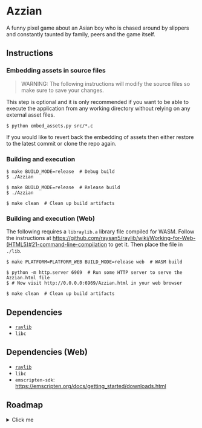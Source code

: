 # Azzian
A funny pixel game about an Asian boy who is chased around by slippers and constantly taunted by family, peers and the game itself.

## Instructions

### Embedding assets in source files
> WARNING: The following instructions will modify the source files so make sure to save your changes.

This step is optional and it is only recommended if you want to be able to execute the application from any working directory without relying on any external asset files.

```shell
$ python embed_assets.py src/*.c
```

If you would like to revert back the embedding of assets then either restore to the latest commit or clone the repo again.

### Building and execution

```shell
$ make BUILD_MODE=release  # Debug build
$ ./Azzian

$ make BUILD_MODE=release  # Release build
$ ./Azzian

$ make clean  # Clean up build artifacts
```

### Building and execution (Web)

The following requires a `libraylib.a` library file compiled for WASM. Follow the instructions at <https://github.com/raysan5/raylib/wiki/Working-for-Web-(HTML5)#21-command-line-compilation> to get it. Then place the file in `./lib`.

```
$ make PLATFORM=PLATFORM_WEB BUILD_MODE=release web  # WASM build

$ python -m http.server 6969  # Run some HTTP server to serve the Azzian.html file
$ # Now visit http://0.0.0.0:6969/Azzian.html in your web browser

$ make clean  # Clean up build artifacts
```

## Dependencies

- [`raylib`](https://www.raylib.com/#supported-platforms)
- `libc`

## Dependencies (Web)

- [`raylib`](https://www.raylib.com/#supported-platforms)
- `libc`
- `emscripten-sdk`: <https://emscripten.org/docs/getting_started/downloads.html>

## Roadmap

<details>
<summary>Click me</summary>

### TODO 2024-01-26 - DONE
- [x] Create a Title Screen
- [x] Spawn chappal
- [x] Tree spawning logic
- [x] Bug fix: Diagonal movement

### TODO 2024-01-27
- [x] Implement collision
- [x] Implement chappal rain
- [ ] Design levels {Garden, School, Home} -> Only change the textures and tiles.
- [x] Enemy random encounter
- [x] Complete Title Screen
- [x] Implement Pause menu & score
- [x] Menu to Game transition
- [x] Implement hearts
- [x] Implement SFX
- [ ] ~Implement Parry (maybe?)~

#### Design
- [ ] ~School Texture~
- [ ] ~School elements~
- [x] House Texture
- [x] House Elements
- [x] Search funny SFX
- [ ] Get "inpsiration" from Steven He

### TODO 2024-01-28
- [x] Design levels {Garden, Home} -> Only change the textures and tiles.
- [x] Transition b/w levels
- [ ] UI/UX development in screen transition
- [x] Enemy random encounter
- [x] Generate QnA which are to be shown on encounter with enemy
- [x] Search funny SFX
- [x] Implement SFX
- [ ] Get "inpsiration" from Steven He & other Asian Youtubers

#### SFX
- [x] Add quack on credits "I don't give a duck".
- [x] Play HAIYAAAA (Uncle Roger) on language button.
- [x] Play roblox death sound on Damage

</details>

